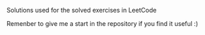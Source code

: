 Solutions used for the solved exercises in LeetCode

Remenber to give me a start in the repository if you find it useful :)

